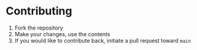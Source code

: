 # Contributing
1. Fork the repository
2. Make your changes, use the contents
3. If you would like to contribute back, initiate a pull request toward `main`